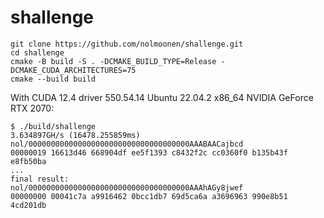 # shallenge

```shell
git clone https://github.com/nolmoonen/shallenge.git
cd shallenge
cmake -B build -S . -DCMAKE_BUILD_TYPE=Release -DCMAKE_CUDA_ARCHITECTURES=75
cmake --build build
```

With CUDA 12.4 driver 550.54.14 Ubuntu 22.04.2 x86_64 NVIDIA GeForce RTX 2070:

```shell
$ ./build/shallenge 
3.634897GH/s (16478.255859ms)
nol/000000000000000000000000000000000000AAABAACajbcd
00000019 16613d46 668904df ee5f1393 c8432f2c cc0360f0 b135b43f e8fb50ba
...
final result:
nol/000000000000000000000000000000000000AAAhAGy8jwef
00000000 00041c7a a9916462 0bcc1db7 69d5ca6a a3696963 990e8b51 4cd201db
```
